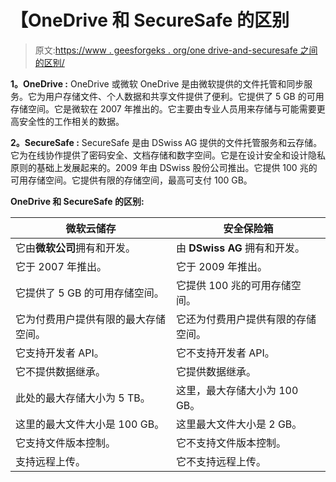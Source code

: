 # 【OneDrive 和 SecureSafe 的区别

> 原文:[https://www . geesforgeks . org/one drive-and-securesafe 之间的区别/](https://www.geeksforgeeks.org/difference-between-onedrive-and-securesafe/)

**1。OneDrive :**
OneDrive 或微软 OneDrive 是由微软提供的文件托管和同步服务。它为用户存储文件、个人数据和共享文件提供了便利。它提供了 5 GB 的可用存储空间。它是微软在 2007 年推出的。它主要由专业人员用来存储与可能需要更高安全性的工作相关的数据。

**2。SecureSafe :**
SecureSafe 是由 DSwiss AG 提供的文件托管服务和云存储。它为在线协作提供了密码安全、文档存储和数字空间。它是在设计安全和设计隐私原则的基础上发展起来的。2009 年由 DSwiss 股份公司推出。它提供 100 兆的可用存储空间。它提供有限的存储空间，最高可支付 100 GB。

**OneDrive 和 SecureSafe 的区别:**

<center>

| 微软云储存 | 安全保险箱 |
| --- | --- |
| 它由**微软公司**拥有和开发。 | 由 **DSwiss AG** 拥有和开发。 |
| 它于 2007 年推出。 | 它于 2009 年推出。 |
| 它提供了 5 GB 的可用存储空间。 | 它提供 100 兆的可用存储空间。 |
| 它为付费用户提供有限的最大存储空间。 | 它还为付费用户提供有限的存储空间。 |
| 它支持开发者 API。 | 它不支持开发者 API。 |
| 它不提供数据继承。 | 它提供数据继承。 |
| 此处的最大存储大小为 5 TB。 | 这里，最大存储大小为 100 GB。 |
| 这里的最大文件大小是 100 GB。 | 这里最大文件大小是 2 GB。 |
| 它支持文件版本控制。 | 它不支持文件版本控制。 |
| 支持远程上传。 | 它不支持远程上传。 |

</center>